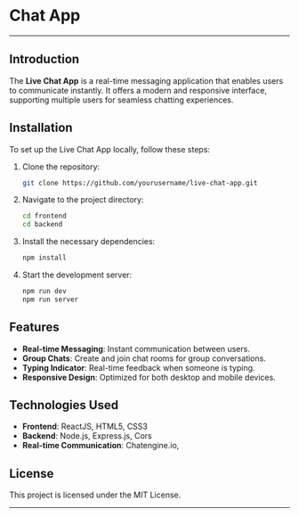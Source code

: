 # Chat App
---

## Introduction

The **Live Chat App** is a real-time messaging application that enables users to communicate instantly. It offers a modern and responsive interface, supporting multiple users for seamless chatting experiences.

## Installation

To set up the Live Chat App locally, follow these steps:

1. Clone the repository:
    ```bash
    git clone https://github.com/yourusername/live-chat-app.git
    ```
2. Navigate to the project directory:
    ```bash
    cd frontend
    cd backend
    ```
3. Install the necessary dependencies:
    ```bash
    npm install
    ```
4. Start the development server:
    ```bash
    npm run dev
    npm run server
    ```

## Features

- **Real-time Messaging**: Instant communication between users.
- **Group Chats**: Create and join chat rooms for group conversations.
- **Typing Indicator**: Real-time feedback when someone is typing.
- **Responsive Design**: Optimized for both desktop and mobile devices.

## Technologies Used

- **Frontend**: ReactJS, HTML5, CSS3
- **Backend**: Node.js, Express.js, Cors
- **Real-time Communication**: Chatengine.io, 

## License

This project is licensed under the MIT License.

---
